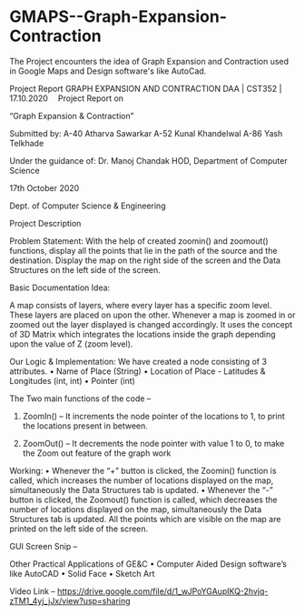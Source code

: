 # GMAPS--Graph-Expansion-Contraction
The Project encounters the idea of Graph Expansion and Contraction used in Google Maps and Design software's like AutoCad.

 
Project Report 
GRAPH EXPANSION AND CONTRACTION
DAA | CST352 | 17.10.2020 
Project Report on

“Graph Expansion & Contraction”

Submitted by:
A-40 Atharva Sawarkar
A-52 Kunal Khandelwal
A-86 Yash Telkhade

Under the guidance of:
Dr. Manoj Chandak
HOD, Department of Computer Science

17th October 2020

                               
Dept. of Computer Science & Engineering
                              
Project Description

Problem Statement: 
With the help of created zoomin() and zoomout() functions, display all the points that lie in the path of the source and the destination.
Display the map on the right side of the screen and the Data Structures on the left side of the screen.

Basic Documentation Idea: 

A map consists of layers, where every layer has a specific zoom level. These layers are placed on upon the other. Whenever a map is zoomed in or zoomed out the layer displayed is changed accordingly.
It uses the concept of 3D Matrix which integrates the locations inside the graph depending upon the value of Z (zoom level).
 
 
Our Logic & Implementation:
We have created a node consisting of 3 attributes. 
•	Name of Place (String)
•	Location of Place - Latitudes & Longitudes (int, int)
•	Pointer (int)
 
The Two main functions of the code – 
1.	ZoomIn() – It increments the node pointer of the locations to 1, to print the locations present in between.

2.	ZoomOut() – It decrements the node pointer with value 1 to 0, to make the Zoom out feature of the graph work


Working:
•	Whenever the “+” button is clicked, the Zoomin() function is called, which increases the number of locations displayed on the map, simultaneously the Data Structures tab is updated.
•	Whenever the “-” button is clicked, the Zoomout() function is called, which decreases the number of locations displayed on the map, simultaneously the Data Structures tab is updated. 
All the points which are visible on the map are printed on the left side of the screen.


       
GUI Screen Snip – 


Other Practical Applications of GE&C
•	Computer Aided Design software’s like AutoCAD
•	Solid Face
•	Sketch Art

Video Link –
https://drive.google.com/file/d/1_wJPoYGAupIKQ-2hvjq-zTM1_4yj_jJx/view?usp=sharing

